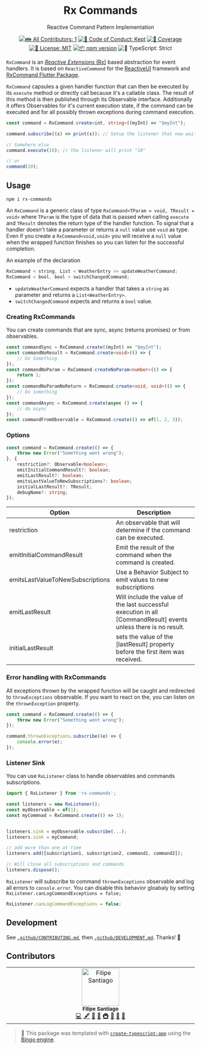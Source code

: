 <h1 align="center">Rx Commands</h1>

<p align="center">Reactive Command Pattern Implementation</p>

<p align="center">
	<!-- prettier-ignore-start -->
	<!-- ALL-CONTRIBUTORS-BADGE:START - Do not remove or modify this section -->
	<a href="#contributors" target="_blank"><img alt="👪 All Contributors: 1" src="https://img.shields.io/badge/%F0%9F%91%AA_all_contributors-1-21bb42.svg" /></a>
<!-- ALL-CONTRIBUTORS-BADGE:END -->
	<!-- prettier-ignore-end -->
	<a href="https://github.com/feelsantiago/rx-commands/blob/main/.github/CODE_OF_CONDUCT.md" target="_blank"><img alt="🤝 Code of Conduct: Kept" src="https://img.shields.io/badge/%F0%9F%A4%9D_code_of_conduct-kept-21bb42" /></a>
	<a href="https://codecov.io/gh/feelsantiago/rx-commands" target="_blank"><img alt="🧪 Coverage" src="https://img.shields.io/codecov/c/github/feelsantiago/rx-commands?label=%F0%9F%A7%AA%20coverage" /></a>
	<a href="https://github.com/feelsantiago/rx-commands/blob/main/LICENSE.md" target="_blank"><img alt="📝 License: MIT" src="https://img.shields.io/badge/%F0%9F%93%9D_license-MIT-21bb42.svg" /></a>
	<a href="http://npmjs.com/package/rx-commands" target="_blank"><img alt="📦 npm version" src="https://img.shields.io/npm/v/rx-commands?color=21bb42&label=%F0%9F%93%A6%20npm" /></a>
	<img alt="💪 TypeScript: Strict" src="https://img.shields.io/badge/%F0%9F%92%AA_typescript-strict-21bb42.svg" />
</p>

`RxCommand` is an [_Reactive Extensions_ (Rx)](http://reactivex.io/) based abstraction for event handlers. It is based on `ReactiveCommand` for the [ReactiveUI](https://reactiveui.net/) framework and [RxCommand Flutter Package](https://pub.dev/packages/rx_command).

`RxCommand` capsules a given handler function that can then be executed by its `execute` method or directly call because it's a callable class. The result of this method is then published through its Observable interface. Additionally it offers Observables for it's current execution state, if the command can be executed and for all possibly thrown exceptions during command execution.

```ts
const command = RxCommand.create<int, string>((myInt) => "$myInt");

command.subscribe((s) => print(s)); // Setup the listener that now waits for events, not doing anything

// Somwhere else
command.execute(10); // the listener will print "10"

// or
command(10);
```

## Usage

```shell
npm i rx-commands

```

An `RxCommand` is a generic class of type `RxCommand<TParam = void, TResult = void>` where `TParam` is the type of data that is passed when calling `execute` and `TResult` denotes the return type of the handler function. To signal that a handler doesn't take a parameter or returns a `null` value use `void` as type.
Even if you create a `RxCommand<void,void>` you will receive a `null` value when the wrapped function finishes so you can listen for the successful completion.

An example of the declaration

```ts
RxCommand < string, List < WeatherEntry >> updateWeatherCommand;
RxCommand < bool, bool > switchChangedCommand;
```

- `updateWeatherCommand` expects a handler that takes a `string` as parameter and returns a `List<WeatherEntry>`.
- `switchChangedCommand` expects and returns a `bool` value.

### Creating RxCommands

You can create commands that are sync, async (returns promises) or from observables.

```ts
const commandSync = RxCommand.create((myInt) => "$myInt");
const commandNoResult = RxCommand.create<void>(() => {
	// Do Something
});
const commandNoParam = RxCommand.createNoParam<number>(() => {
	return 1;
});
const commandNoParamNoReturn = RxCommand.create<void, void>(() => {
	// Do something
});
const commandAsync = RxCommand.create(async () => {
	// do async
});
const commandFromObservable = RxCommand.create(() => of(1, 2, 3));
```

### Options

```ts
const command = RxCommand.create(() => {
    throw new Error("Something went wrong");
}, {
	restriction?: Observable<boolean>;
	emitInitialCommandResult?: boolean;
	emitLastResult?: boolean;
	emitsLastValueToNewSubscriptions?: boolean;
	initialLastResult?: TResult;
	debugName?: string;
});
```

| Option                           | Description                                                                                                      |
| -------------------------------- | ---------------------------------------------------------------------------------------------------------------- |
| restriction                      | An observable that will determine if the command can be executed.                                                |
| emitInitialCommandResult         | Emit the result of the command when the command is created.                                                      |
| emitsLastValueToNewSubscriptions | Use a Behavior Subject to emit values to new subscriptions                                                       |
| emitLastResult                   | Will include the value of the last successful execution in all [CommandResult] events unless there is no result. |
| initialLastResult                | sets the value of the [lastResult] property before the first item was received.                                  |

### Error handling with RxCommands

All exceptions thrown by the wrapped function will be caught and redirected to `throwExceptions` observable. If you want to react on the, you can listen on the `thrownException` property.

```ts
const command = RxCommand.create(() => {
	throw new Error("Something went wrong");
});

command.thrownExceptions.subscribe((e) => {
	console.error(e);
});
```

### Listener Sink

You can use `RxListener` class to handle observables and commands subscriptions.

```ts
import { RxListener } from 'rx-commands';

const listeners = new RxListener();
const myObservable = of(1);
const myCommnad = RxCommand.create(() => 1);


listeners.sink = myObservable.subscribe(...);
listeners.sink = myCommand;

// add more than one at time
listeners.add([subscription1, subscription2, command1, command2]);

// Will close all subscriptions and commands
listeners.dispose();
```

`RxListener` will subscribe to command `thrownExceptions` observable and log all errors to `console.error`. You can disable this behavior gloabaly by setting `RxListener.canLogCommandExceptions = false;`

```ts
RxListener.canLogCommandExceptions = false;
```

## Development

See [`.github/CONTRIBUTING.md`](./.github/CONTRIBUTING.md), then [`.github/DEVELOPMENT.md`](./.github/DEVELOPMENT.md).
Thanks! 💖

## Contributors

<!-- spellchecker: disable -->
<!-- ALL-CONTRIBUTORS-LIST:START - Do not remove or modify this section -->
<!-- prettier-ignore-start -->
<!-- markdownlint-disable -->
<table>
  <tbody>
    <tr>
      <td align="center" valign="top" width="14.28%"><img src="https://avatars.githubusercontent.com/u/18483175?v=4?s=100" width="100px;" alt="Filipe Santiago"/><br /><sub><b>Filipe Santiago</b></sub><br /><a href="https://github.com/feelsantiago/rx-commands/commits?author=feelsantiago" title="Code">💻</a> <a href="#content-feelsantiago" title="Content">🖋</a> <a href="https://github.com/feelsantiago/rx-commands/commits?author=feelsantiago" title="Documentation">📖</a> <a href="#ideas-feelsantiago" title="Ideas, Planning, & Feedback">🤔</a> <a href="#infra-feelsantiago" title="Infrastructure (Hosting, Build-Tools, etc)">🚇</a> <a href="#maintenance-feelsantiago" title="Maintenance">🚧</a> <a href="#projectManagement-feelsantiago" title="Project Management">📆</a> <a href="#tool-feelsantiago" title="Tools">🔧</a></td>
    </tr>
  </tbody>
</table>

<!-- markdownlint-restore -->
<!-- prettier-ignore-end -->

<!-- ALL-CONTRIBUTORS-LIST:END -->
<!-- spellchecker: enable -->

<!-- You can remove this notice if you don't want it 🙂 no worries! -->

> 💝 This package was templated with [`create-typescript-app`](https://github.com/JoshuaKGoldberg/create-typescript-app) using the [Bingo engine](https://create.bingo).

